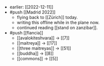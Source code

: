 - earlier: [[2022-12-11]]
- #push [[Madrid 2022]]
  - flying back to [[Zürich]] today.
  - writing this offline while in the plane now.
  - continued reading [[stand on zanzibar]].
- #push [[flancia]]
  - [[avalokiteshvara]] -> [[7]]
  - [[maitreya]] -> [[17]]
  - [[three maitreyas]] -> [[51]]
  - [[buddha]] -> [[8]]
  - [[commons]] -> [[5]]
